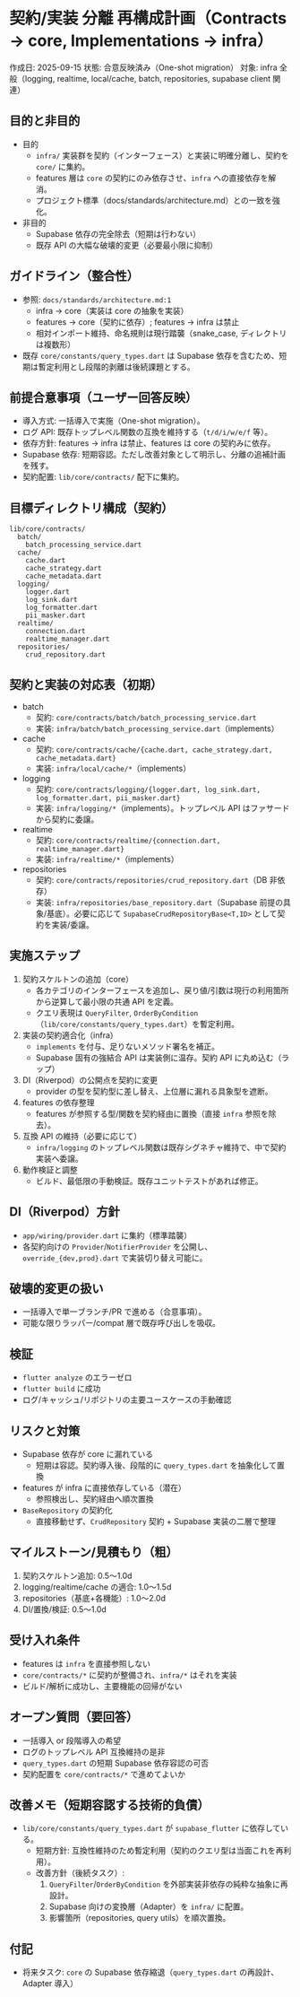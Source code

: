 # 契約/実装 分離 再構成計画（Contracts → core, Implementations → infra）

作成日: 2025-09-15
状態: 合意反映済み（One-shot migration）
対象: infra 全般（logging, realtime, local/cache, batch, repositories, supabase client 関連）

## 目的と非目的
- 目的
  - `infra/` 実装群を契約（インターフェース）と実装に明確分離し、契約を `core/` に集約。
  - features 層は `core` の契約にのみ依存させ、`infra` への直接依存を解消。
  - プロジェクト標準（docs/standards/architecture.md）との一致を強化。
- 非目的
  - Supabase 依存の完全除去（短期は行わない）
  - 既存 API の大幅な破壊的変更（必要最小限に抑制）

## ガイドライン（整合性）
- 参照: `docs/standards/architecture.md:1`
  - infra → core（実装は core の抽象を実装）
  - features → core（契約に依存）; features → infra は禁止
  - 相対インポート維持、命名規則は現行踏襲（snake_case, ディレクトリは複数形）
- 既存 `core/constants/query_types.dart` は Supabase 依存を含むため、短期は暫定利用とし段階的剥離は後続課題とする。

## 前提合意事項（ユーザー回答反映）
- 導入方式: 一括導入で実施（One-shot migration）。
- ログ API: 既存トップレベル関数の互換を維持する（`t/d/i/w/e/f` 等）。
- 依存方針: features → infra は禁止、features は core の契約みに依存。
- Supabase 依存: 短期容認。ただし改善対象として明示し、分離の追補計画を残す。
- 契約配置: `lib/core/contracts/` 配下に集約。

## 目標ディレクトリ構成（契約）
```
lib/core/contracts/
  batch/
    batch_processing_service.dart
  cache/
    cache.dart
    cache_strategy.dart
    cache_metadata.dart
  logging/
    logger.dart
    log_sink.dart
    log_formatter.dart
    pii_masker.dart
  realtime/
    connection.dart
    realtime_manager.dart
  repositories/
    crud_repository.dart
```

## 契約と実装の対応表（初期）
- batch
  - 契約: `core/contracts/batch/batch_processing_service.dart`
  - 実装: `infra/batch/batch_processing_service.dart`（implements）
- cache
  - 契約: `core/contracts/cache/{cache.dart, cache_strategy.dart, cache_metadata.dart}`
  - 実装: `infra/local/cache/*`（implements）
- logging
  - 契約: `core/contracts/logging/{logger.dart, log_sink.dart, log_formatter.dart, pii_masker.dart}`
  - 実装: `infra/logging/*`（implements）。トップレベル API はファサードから契約に委譲。
- realtime
  - 契約: `core/contracts/realtime/{connection.dart, realtime_manager.dart}`
  - 実装: `infra/realtime/*`（implements）
- repositories
  - 契約: `core/contracts/repositories/crud_repository.dart`（DB 非依存）
  - 実装: `infra/repositories/base_repository.dart`（Supabase 前提の具象/基底）。必要に応じて `SupabaseCrudRepositoryBase<T,ID>` として契約を実装/委譲。

## 実施ステップ
1. 契約スケルトンの追加（core）
   - 各カテゴリのインターフェースを追加し、戻り値/引数は現行の利用箇所から逆算して最小限の共通 API を定義。
   - クエリ表現は `QueryFilter`, `OrderByCondition`（`lib/core/constants/query_types.dart`）を暫定利用。
2. 実装の契約適合化（infra）
   - `implements` を付与、足りないメソッド署名を補正。
   - Supabase 固有の強結合 API は実装側に温存。契約 API に丸め込む（ラップ）
3. DI（Riverpod）の公開点を契約に変更
   - provider の型を契約型に差し替え、上位層に漏れる具象型を遮断。
4. features の依存整理
   - features が参照する型/関数を契約経由に置換（直接 `infra` 参照を除去）。
5. 互換 API の維持（必要に応じて）
   - `infra/logging` のトップレベル関数は既存シグネチャ維持で、中で契約実装へ委譲。
6. 動作検証と調整
   - ビルド、最低限の手動検証。既存ユニットテストがあれば修正。

## DI（Riverpod）方針
- `app/wiring/provider.dart` に集約（標準踏襲）
- 各契約向けの `Provider`/`NotifierProvider` を公開し、`override_{dev,prod}.dart` で実装切り替え可能に。

## 破壊的変更の扱い
- 一括導入で単一ブランチ/PR で進める（合意事項）。
- 可能な限りラッパー/compat 層で既存呼び出しを吸収。

## 検証
- `flutter analyze` のエラーゼロ
- `flutter build` に成功
- ログ/キャッシュ/リポジトリの主要ユースケースの手動確認

## リスクと対策
- Supabase 依存が core に漏れている
  - 短期は容認。契約導入後、段階的に `query_types.dart` を抽象化して置換
- features が infra に直接依存している（潜在）
  - 参照検出し、契約経由へ順次置換
- `BaseRepository` の契約化
  - 直接移動せず、`CrudRepository` 契約 + Supabase 実装の二層で整理

## マイルストーン/見積もり（粗）
1. 契約スケルトン追加: 0.5〜1.0d
2. logging/realtime/cache の適合: 1.0〜1.5d
3. repositories（基底+各機能）: 1.0〜2.0d
4. DI/置換/検証: 0.5〜1.0d

## 受け入れ条件
- features は `infra` を直接参照しない
- `core/contracts/*` に契約が整備され、`infra/*` はそれを実装
- ビルド/解析に成功し、主要機能の回帰がない

## オープン質問（要回答）
- 一括導入 or 段階導入の希望
- ログのトップレベル API 互換維持の是非
- `query_types.dart` の短期 Supabase 依存容認の可否
- 契約配置を `core/contracts/*` で進めてよいか

## 改善メモ（短期容認する技術的負債）
- `lib/core/constants/query_types.dart` が `supabase_flutter` に依存している。
  - 短期方針: 互換性維持のため暫定利用（契約のクエリ型は当面これを再利用）。
  - 改善方針（後続タスク）:
    1) `QueryFilter`/`OrderByCondition` を外部実装非依存の純粋な抽象に再設計。
    2) Supabase 向けの変換層（Adapter）を `infra/` に配置。
    3) 影響箇所（repositories, query utils）を順次置換。

## 付記
- 将来タスク: `core` の Supabase 依存縮退（`query_types.dart` の再設計、Adapter 導入）
